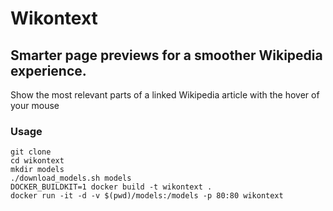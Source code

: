 # Wikontext
## Smarter page previews for a smoother Wikipedia experience.

Show the most relevant parts of a linked Wikipedia article with the hover of your mouse

### Usage
```
git clone 
cd wikontext
mkdir models
./download_models.sh models
DOCKER_BUILDKIT=1 docker build -t wikontext .
docker run -it -d -v $(pwd)/models:/models -p 80:80 wikontext
```
